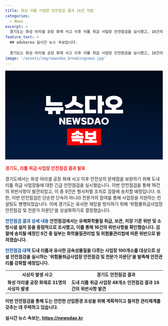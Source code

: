 ```yaml
---
title: 화성 리튬 사업장 안전점검 결과 16건 적발
categories:
  - News
excerpt: >
  경기도는 화성 아리셀 공장 화재 사고 이후 리튬 취급 사업장 안전점검을 실시했고, 16건의 위반사항을 적발했다. 이 중 9건은 형사처벌건으로 검찰에 송치할 예정이다. 안전점검 이후 리튬과 유사한 금속성물질을 취급하는 사업장 100개소를 대상으로 안전점검을 실시할 예정이며, 위험물취급사업장 안전점검 및 전문가 자문단을 상설화하기로 결정했다. 도는 중‧소 규모 사업장에 대한 관리와 지원이 필요하다고 강조했다.
feature_text: >
  ## adskorea 실시간 뉴스 속보입니다.

  경기도는 화성 아리셀 공장 화재 사고 이후 리튬 취급 사업장 안전점검을 실시했고, 16건의 위반사항을 적발했다. 이 중 9건은 형사처벌건으로 검찰에 송치할 예정이다. 안전점검 이후 리튬과 유사한 금속성물질을 취급하는 사업장 100개소를 대상으로 안전점검을 실시할 예정이며, 위험물취급사업장 안전점검 및 전문가 자문단을 상설화하기로 결정했다. 도는 중‧소 규모 사업장에 대한 관리와 지원이 필요하다고 강조했다.
image: '/assets/img/newsdao_breakingnews.jpg'
---
```


<p><img src="/assets/img/newsdao_breakingnews.jpg" alt="adskorea 속보" /></p>

<p><b><span style="color: #ee2323;">경기도, 리튬 취급 사업장 안전점검 결과 발표</span></b></p>

<p>경기도에서는 화성 아리셀 공장 화재 사고 이후 안전상의 문제점을 보완하기 위해 도내 리튬 취급 사업장들에 대한 긴급 안전점검을 실시했습니다. 이번 안전점검을 통해 16건의 위반사항이 발견되었고, 이 중 9건은 형사처벌 조치로 검찰에 송치할 예정입니다. 또한, 이번 안전점검은 단순한 단속이 아니라 전문가의 참여를 통해 사업장을 지원하는 컨설팅도 병행되었습니다. 이에 경기도는 유사한 재앙을 방지하기 위해 '위험물취급사업장 안전점검 및 전문가 자문단'을 상설화하기로 결정했습니다.</p>

<p><b><span style="color: #1a5490;">안전점검 결과 상세 내용</span><b>
안전점검에서는 유해화학물질 취급, 보관, 저장 기준 위반 및 소방시설 설치 등을 중점적으로 조사했고, 이를 통해 16건의 위반사항을 확인했습니다. 검찰에 송치될 예정인 9건 중 일부는 화학물질관리법 및 위험물관리법에 따른 위반으로 밝혀졌습니다.</p>

<p><b><span style="color: #1a5490;">안전점검 대책</span><b>
도내 리튬과 유사한 금속성물질을 다루는 사업장 100개소를 대상으로 상설 안전점검을 실시하는 '위험물취급사업장 안전점검 및 전문가 자문단'을 발족해 안전관리를 강화할 예정입니다.</p>

<table>
  <tr>
    <td style="text-align: center; height: 17px;"><b>사상자 발생 사고</b></td>
    <td style="text-align: center; height: 17px;"><b>경기도 안전점검 결과</b></td>
  </tr>
  <tr>
    <td style="text-align: left;">화성 아리셀 공장 화재로 31명의 사상자 발생</td>
    <td style="text-align: left;">도내 리튬 취급 사업장 48개소 안전점검 결과 16건의 위반사항 발견</td>
  </tr>
</table>

<p>이번 안전점검을 통해 도는 안전한 산업환경 조성을 위해 계획적이고 철저한 관리체계를 갖추는 데 주력하고 있습니다.</p>
실시간 뉴스 속보는, <a href="https://newsdao.kr" rel="dofollow">https://newsdao.kr</a>


